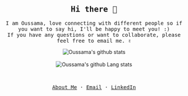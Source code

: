 <!-- ### Hi there 👋 -->

<p align="center">
  <h2 align="center"><samp>Hi there 👋</samp></h2>
</p>

<p align="center">
  <samp>
    I am Oussama, love connecting with different people so if you want to say hi, I'll
    be happy to meet you! :)
    <br />
    If you have any questions or want to collaborate, please feel free to email me. ✌
    <br />
  </samp>
</p>

<div align="center">

![Oussama's github stats](https://github-readme-stats.vercel.app/api?username=Farkadi06)
<br/>
<br/>
![Oussama's github Lang stats](https://github-readme-stats.vercel.app/api/top-langs/?username=Farkadi06&layout=compact&hide=Makefile)
<p align="center">
  <samp>
    <br />
    <br />
    <a href="https://resume-1999.web.app/">About Me</a>
    ·
    <a href="mailto:oussamafarkadi@gmail.com">Email</a>
    ·
    <a href="https://www.linkedin.com/in/oussama-farkadi">LinkedIn</a>
  </samp>
</p>

</div>

<!--

- 🔭 I’m currently working on ...
- 🌱 I’m currently learning ...
- 👯 I’m looking to collaborate on ...
- 🤔 I’m looking for help with ...
- 💬 Ask me about ...
- 📫 How to reach me: ...
- 😄 Pronouns: ...
- ⚡ Fun fact: ...
-->
